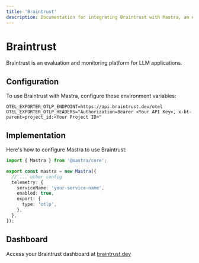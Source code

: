```yaml
---
title: 'Braintrust'
description: Documentation for integrating Braintrust with Mastra, an evaluation and monitoring platform for LLM applications.
---
```


# Braintrust

Braintrust is an evaluation and monitoring platform for LLM applications.

## Configuration

To use Braintrust with Mastra, configure these environment variables:

```env
OTEL_EXPORTER_OTLP_ENDPOINT=https://api.braintrust.dev/otel
OTEL_EXPORTER_OTLP_HEADERS="Authorization=Bearer <Your API Key>, x-bt-parent=project_id:<Your Project ID>"
```

## Implementation

Here's how to configure Mastra to use Braintrust:

```typescript
import { Mastra } from '@mastra/core';

export const mastra = new Mastra({
  // ... other config
  telemetry: {
    serviceName: 'your-service-name',
    enabled: true,
    export: {
      type: 'otlp',
    },
  },
});
```

## Dashboard

Access your Braintrust dashboard at [braintrust.dev](https://www.braintrust.dev/)
